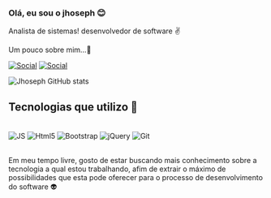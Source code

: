 ### Olá, eu sou o jhoseph 😊
Analista de sistemas! desenvolvedor de software ✌️

Um pouco sobre mim...🤙<br>

[![Social](https://img.shields.io/badge/LinkedIn-0077B5?style=for-the-badge&logo=linkedin&logoColor=white)](https://www.linkedin.com/in/jhoseph-mauricio-735611126/)
[![Social](https://img.shields.io/badge/GitHub-100000?style=for-the-badge&logo=github&logoColor=white)](https://github.com/jhoemauricio)



![Jhoseph GitHub stats](https://github-readme-stats.vercel.app/api?username=jhoemauricio&show_icons=true&theme=highcontrast)

## Tecnologias que utilizo 👾

<div style="display: inline_block"><br>
  <img align="center" alt="JS" src="https://img.shields.io/badge/JavaScript-F7DF1E?style=for-the-badge&logo=javascript&logoColor=black">
    <img align="center" alt="Html5" src="https://img.shields.io/badge/HTML-239120?style=for-the-badge&logo=html5&logoColor=white">
      <img align="center" alt="Bootstrap" src="https://img.shields.io/badge/Bootstrap-563D7C?style=for-the-badge&logo=bootstrap&logoColor=white">
<img align="center" alt="jQuery" src="https://img.shields.io/badge/jQuery-0769AD?style=for-the-badge&logo=jquery&logoColor=white">
<img align="center" alt="Git" src="https://img.shields.io/badge/GIT-E44C30?style=for-the-badge&logo=git&logoColor=white">
</div><br>

Em meu tempo livre, gosto de estar buscando mais conhecimento sobre a tecnologia a qual estou trabalhando, afim de extrair o máximo de possibilidades que esta pode oferecer para o processo de desenvolvimento do software 👽
